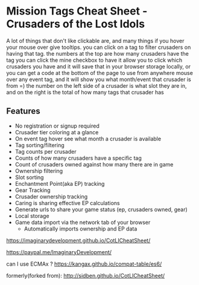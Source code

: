 Mission Tags Cheat Sheet - Crusaders of the Lost Idols
==================

A lot of things that don't like clickable are, and many things if you hover your mouse over give tooltips.
you can click on a tag to filter crusaders on having that tag.
the numbers at the top are how many crusaders have the tag
you can click the mine checkbox to have it allow you to click which crusaders you have
and it will save that in your browser storage locally, or you can get a code at the bottom of the page to use from anywhere
mouse over any event tag, and it will show you what month/event that crusader is from =)
the number on the left side of a crusader is what slot they are in, and on the right is the total of how many tags that crusader has

## Features ##


 - No registration or signup required
 - Crusader tier coloring at a glance
 - On event tag hover see what month a crusader is available
 - Tag sorting/filtering
 - Tag counts per crusader
 - Counts of how many crusaders have a specific tag
 - Count of crusaders owned against how many there are in game
 - Ownership filtering
 - Slot sorting
 - Enchantment Point(aka EP) tracking
 - Gear Tracking
 - Crusader ownership tracking
 - Caring is sharing effective EP calculations
 - Generate urls to share your game status (ep, crusaders owned, gear)
 - Local storage
 - Game data import via the network tab of your browser
   - Automatically imports ownership and EP data

https://imaginarydevelopment.github.io/CotLICheatSheet/

https://paypal.me/ImaginaryDevelopment/

can I use ECMAx ? https://kangax.github.io/compat-table/es6/

formerly(forked from):
http://sidben.github.io/CotLICheatSheet/
